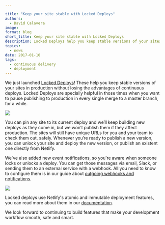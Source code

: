 ```yaml
---

title: "Keep your site stable with Locked Deploys"
authors:
  - David Calavera
image:
format: blog
short_title: Keep your site stable with Locked Deploys
description: Locked Deploys help you keep stable versions of your sites in production.
topics:
  - news
date: 2017-01-10
tags:
  - continuous delivery
  - deployment
---
```


We just launched [Locked Deploys](/docs/locked-deploys)! These help you keep stable versions of your sites in production without losing the advantages of continuous deploys. Locked Deploys are specially helpful in those times when you want to pause publishing to production in every single merge to a master branch, for a while.

![](/img/blog/locked-deploys.gif)

You can pin any site to its current deploy and we’ll keep building new deploys as they come in, but we won’t publish them if they affect production. The sites will still have unique URLs for you and your team to check them out, safely. Whenever you’re ready to publish a new version, you can unlock your site and deploy the new version, or publish an existent one directly from Netlify.

We've also added new event notifications, so you're aware when someone locks or unlocks a deploy. You can get those messages via email, Slack, or sending them to an external service with a webhook. All you need to know to configure them is in our guide about [outgoing webhooks and notifications](/docs/webhooks/#outgoing-webhooks-and-notifications).

![](/img/docs/locked-deploys-events.png)

Locked deploys use Netlify's atomic and immutable deployment features, you can read more about them in our [documentation](/docs/versioning-and-rollbacks).

We look forward to continuing to build features that make your development workflow smooth, safe and smart.

